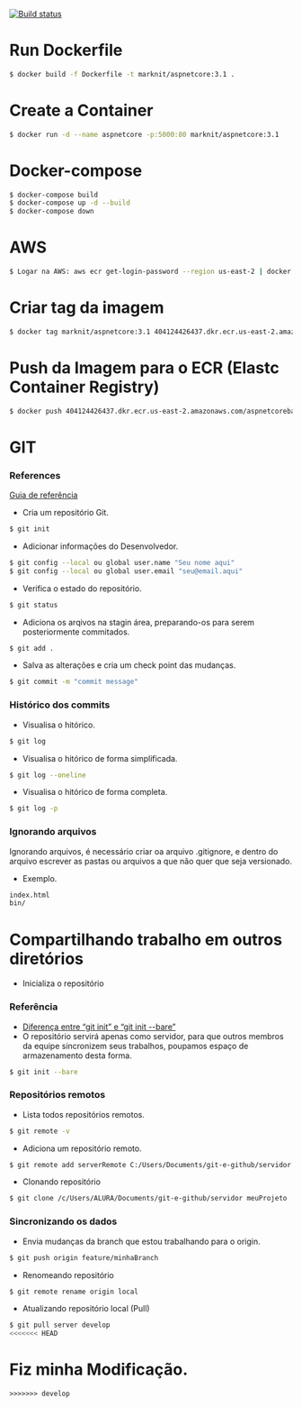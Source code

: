 [![Build status](https://dev.azure.com/escolaparaprogramadores/CSharpBaseProject/_apis/build/status/ASP.NET%20Core-CI)](https://dev.azure.com/escolaparaprogramadores/CSharpBaseProject/_build/latest?definitionId=4)

# Run Dockerfile
```sh
$ docker build -f Dockerfile -t marknit/aspnetcore:3.1 .
```
# Create a Container
```sh
$ docker run -d --name aspnetcore -p:5000:80 marknit/aspnetcore:3.1
```
# Docker-compose
```sh
$ docker-compose build
$ docker-compose up -d --build
$ docker-compose down
```
# AWS
```sh
$ Logar na AWS: aws ecr get-login-password --region us-east-2 | docker login --username AWS --password-stdin 404124426437.dkr.ecr.us-east-2.amazonaws.com
```
# Criar tag da imagem
```sh
$ docker tag marknit/aspnetcore:3.1 404124426437.dkr.ecr.us-east-2.amazonaws.com/aspnetcorebase:latest
```
# Push da Imagem para o ECR (Elastc Container Registry)
```sh
$ docker push 404124426437.dkr.ecr.us-east-2.amazonaws.com/aspnetcorebase:latest
```
# GIT
### References
[Guia de referência](https://devhints.io/git-log)
- Cria um repositório Git.
```sh
$ git init
```

- Adicionar informações do Desenvolvedor.
```sh
$ git config --local ou global user.name "Seu nome aqui"
$ git config --local ou global user.email "seu@email.aqui"
```
- Verifica o estado do repositório.
```sh
$ git status
```
- Adiciona os arqivos na stagin área, preparando-os para serem posteriormente commitados.
```sh
$ git add .
```
- Salva as alterações e cria um check point das mudanças.
```sh
$ git commit -m "commit message"
```

### Histórico dos commits
- Visualisa o hitórico.
```sh
$ git log
```

- Visualisa o hitórico de forma simplificada.
```sh
$ git log --oneline
```

- Visualisa o hitórico de forma completa.
```sh
$ git log -p
```

### Ignorando arquivos
 Ignorando arquivos, é necessário criar oa arquivo .gitignore, e dentro do arquivo escrever as pastas ou arquivos a que não quer que seja versionado.
- Exemplo.
```sh
index.html
bin/
```

# Compartilhando trabalho em outros diretórios 
- Inicializa o repositório
### Referência
- [Diferença entre “git init” e “git init --bare”](https://pt.stackoverflow.com/questions/80182/qual-%C3%A9-a-diferen%C3%A7a-entre-git-init-e-git-init-bare)
- O repositório servirá apenas como servidor, para que outros membros da equipe sincronizem seus trabalhos, poupamos espaço de armazenamento desta forma.
```sh
$ git init --bare
```

### Repositórios remotos
- Lista todos repositórios remotos.
```sh
$ git remote -v
```

- Adiciona um repositório remoto.
```sh
$ git remote add serverRemote C:/Users/Documents/git-e-github/servidor
```

- Clonando repositório
```sh
$ git clone /c/Users/ALURA/Documents/git-e-github/servidor meuProjeto
```
### Sincronizando os dados
- Envia mudanças da branch que estou trabalhando para o origin.
```sh
$ git push origin feature/minhaBranch
```
- Renomeando repositório
```sh
$ git remote rename origin local
```

- Atualizando repositório local (Pull)
```sh
$ git pull server develop
<<<<<<< HEAD
```

Fiz minha Modificação.
=======
```
>>>>>>> develop
